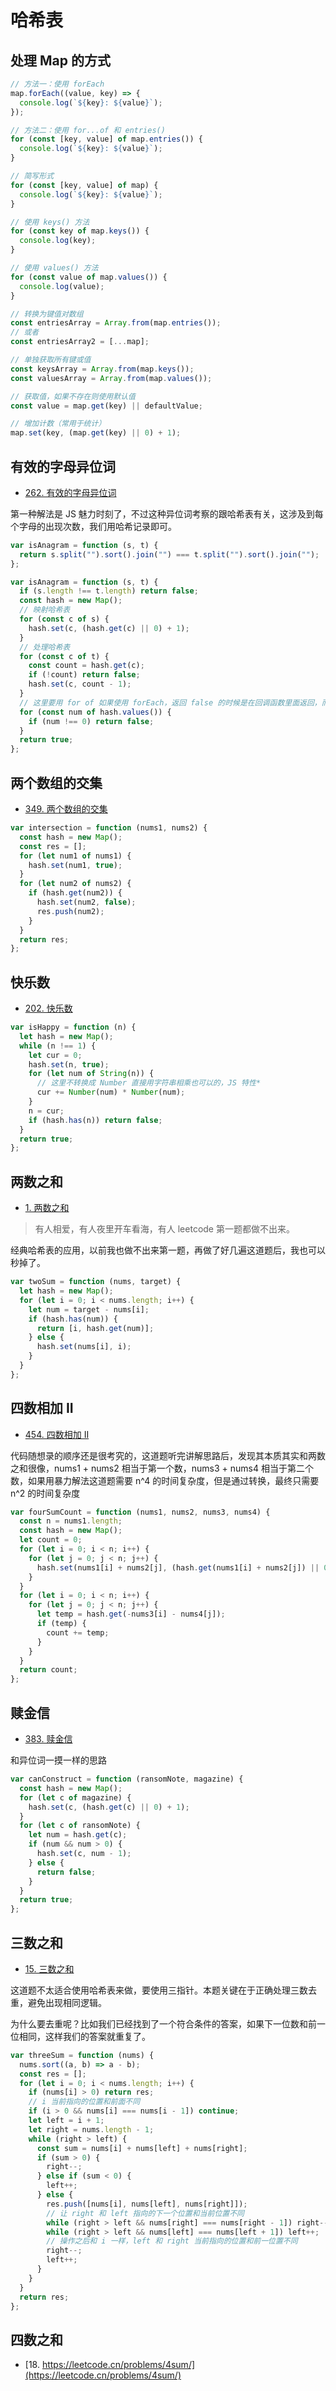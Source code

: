 # 哈希表

## 处理 Map 的方式

```js
// 方法一：使用 forEach
map.forEach((value, key) => {
  console.log(`${key}: ${value}`);
});

// 方法二：使用 for...of 和 entries()
for (const [key, value] of map.entries()) {
  console.log(`${key}: ${value}`);
}

// 简写形式
for (const [key, value] of map) {
  console.log(`${key}: ${value}`);
}

// 使用 keys() 方法
for (const key of map.keys()) {
  console.log(key);
}

// 使用 values() 方法
for (const value of map.values()) {
  console.log(value);
}

// 转换为键值对数组
const entriesArray = Array.from(map.entries());
// 或者
const entriesArray2 = [...map];

// 单独获取所有键或值
const keysArray = Array.from(map.keys());
const valuesArray = Array.from(map.values());

// 获取值，如果不存在则使用默认值
const value = map.get(key) || defaultValue;

// 增加计数（常用于统计）
map.set(key, (map.get(key) || 0) + 1);
```

## 有效的字母异位词

- [262. 有效的字母异位词](https://leetcode.cn/problems/valid-anagram/submissions/)

第一种解法是 JS 魅力时刻了，不过这种异位词考察的跟哈希表有关，这涉及到每个字母的出现次数，我们用哈希记录即可。

```js
var isAnagram = function (s, t) {
  return s.split("").sort().join("") === t.split("").sort().join("");
};
```

```js
var isAnagram = function (s, t) {
  if (s.length !== t.length) return false;
  const hash = new Map();
  // 映射哈希表
  for (const c of s) {
    hash.set(c, (hash.get(c) || 0) + 1);
  }
  // 处理哈希表
  for (const c of t) {
    const count = hash.get(c);
    if (!count) return false;
    hash.set(c, count - 1);
  }
  // 这里要用 for of 如果使用 forEach，返回 false 的时候是在回调函数里面返回，而不是在主函数中返回
  for (const num of hash.values()) {
    if (num !== 0) return false;
  }
  return true;
};
```

## 两个数组的交集

- [349. 两个数组的交集](https://leetcode.cn/problems/intersection-of-two-arrays/description/)

```js
var intersection = function (nums1, nums2) {
  const hash = new Map();
  const res = [];
  for (let num1 of nums1) {
    hash.set(num1, true);
  }
  for (let num2 of nums2) {
    if (hash.get(num2)) {
      hash.set(num2, false);
      res.push(num2);
    }
  }
  return res;
};
```

## 快乐数

- [202. 快乐数](https://leetcode.cn/problems/happy-number/description/)

```js
var isHappy = function (n) {
  let hash = new Map();
  while (n !== 1) {
    let cur = 0;
    hash.set(n, true);
    for (let num of String(n)) {
      // 这里不转换成 Number 直接用字符串相乘也可以的，JS 特性*
      cur += Number(num) * Number(num);
    }
    n = cur;
    if (hash.has(n)) return false;
  }
  return true;
};
```

## 两数之和

- [1. 两数之和](https://leetcode.cn/problems/two-sum/description/)

> 有人相爱，有人夜里开车看海，有人 leetcode 第一题都做不出来。

经典哈希表的应用，以前我也做不出来第一题，再做了好几遍这道题后，我也可以秒掉了。

```js
var twoSum = function (nums, target) {
  let hash = new Map();
  for (let i = 0; i < nums.length; i++) {
    let num = target - nums[i];
    if (hash.has(num)) {
      return [i, hash.get(num)];
    } else {
      hash.set(nums[i], i);
    }
  }
};
```

## 四数相加 II

- [454. 四数相加 II](https://leetcode.cn/problems/4sum-ii/description/)

代码随想录的顺序还是很考究的，这道题听完讲解思路后，发现其本质其实和两数之和很像，nums1 + nums2 相当于第一个数，nums3 + nums4 相当于第二个数，如果用暴力解法这道题需要 n^4 的时间复杂度，但是通过转换，最终只需要 n^2 的时间复杂度

```js
var fourSumCount = function (nums1, nums2, nums3, nums4) {
  const n = nums1.length;
  const hash = new Map();
  let count = 0;
  for (let i = 0; i < n; i++) {
    for (let j = 0; j < n; j++) {
      hash.set(nums1[i] + nums2[j], (hash.get(nums1[i] + nums2[j]) || 0) + 1);
    }
  }
  for (let i = 0; i < n; i++) {
    for (let j = 0; j < n; j++) {
      let temp = hash.get(-nums3[i] - nums4[j]);
      if (temp) {
        count += temp;
      }
    }
  }
  return count;
};
```

## 赎金信

- [383. 赎金信](https://leetcode.cn/problems/ransom-note/description/)

和异位词一摸一样的思路

```js
var canConstruct = function (ransomNote, magazine) {
  const hash = new Map();
  for (let c of magazine) {
    hash.set(c, (hash.get(c) || 0) + 1);
  }
  for (let c of ransomNote) {
    let num = hash.get(c);
    if (num && num > 0) {
      hash.set(c, num - 1);
    } else {
      return false;
    }
  }
  return true;
};
```

## 三数之和

- [15. 三数之和](https://leetcode.cn/problems/3sum/description/)

这道题不太适合使用哈希表来做，要使用三指针。本题关键在于正确处理三数去重，避免出现相同逻辑。

为什么要去重呢？比如我们已经找到了一个符合条件的答案，如果下一位数和前一位相同，这样我们的答案就重复了。

```js
var threeSum = function (nums) {
  nums.sort((a, b) => a - b);
  const res = [];
  for (let i = 0; i < nums.length; i++) {
    if (nums[i] > 0) return res;
    // i 当前指向的位置和前面不同
    if (i > 0 && nums[i] === nums[i - 1]) continue;
    let left = i + 1;
    let right = nums.length - 1;
    while (right > left) {
      const sum = nums[i] + nums[left] + nums[right];
      if (sum > 0) {
        right--;
      } else if (sum < 0) {
        left++;
      } else {
        res.push([nums[i], nums[left], nums[right]]);
        // 让 right 和 left 指向的下一个位置和当前位置不同
        while (right > left && nums[right] === nums[right - 1]) right--;
        while (right > left && nums[left] === nums[left + 1]) left++;
        // 操作之后和 i 一样，left 和 right 当前指向的位置和前一位置不同
        right--;
        left++;
      }
    }
  }
  return res;
};
```

## 四数之和

- [18. https://leetcode.cn/problems/4sum/](https://leetcode.cn/problems/4sum/)

```js

```
